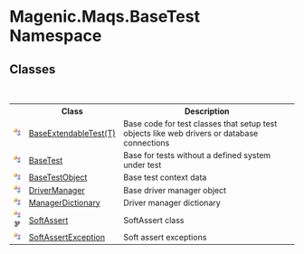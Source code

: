 # Magenic.Maqs.BaseTest Namespace

## Classes
&nbsp;<table><tr><th></th><th>Class</th><th>Description</th></tr><tr><td>![Public class](media/pubclass.gif "Public class")</td><td><a href="MAQS_5/BaseTest_AUTOGENERATED/BaseExtendableTest('T')_Class">BaseExtendableTest(T)</a></td><td>
Base code for test classes that setup test objects like web drivers or database connections</td></tr><tr><td>![Public class](media/pubclass.gif "Public class")</td><td><a href="MAQS_5/BaseTest_AUTOGENERATED/BaseTest_Class">BaseTest</a></td><td>
Base for tests without a defined system under test</td></tr><tr><td>![Public class](media/pubclass.gif "Public class")</td><td><a href="MAQS_5/BaseTest_AUTOGENERATED/BaseTestObject_Class">BaseTestObject</a></td><td>
Base test context data</td></tr><tr><td>![Public class](media/pubclass.gif "Public class")</td><td><a href="MAQS_5/BaseTest_AUTOGENERATED/DriverManager_Class">DriverManager</a></td><td>
Base driver manager object</td></tr><tr><td>![Public class](media/pubclass.gif "Public class")</td><td><a href="MAQS_5/BaseTest_AUTOGENERATED/ManagerDictionary_Class">ManagerDictionary</a></td><td>
Driver manager dictionary</td></tr><tr><td>![Public class](media/pubclass.gif "Public class")![Code example](media/CodeExample.png "Code example")</td><td><a href="MAQS_5/BaseTest_AUTOGENERATED/SoftAssert_Class">SoftAssert</a></td><td>
SoftAssert class</td></tr><tr><td>![Public class](media/pubclass.gif "Public class")</td><td><a href="MAQS_5/BaseTest_AUTOGENERATED/SoftAssertException_Class">SoftAssertException</a></td><td>
Soft assert exceptions</td></tr></table>&nbsp;
